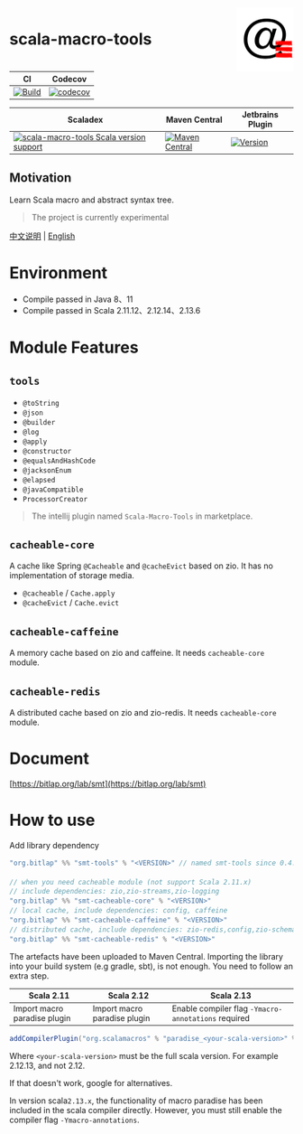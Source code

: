 <img align="right" width="20%" height="30%" src="img.png" alt="https://bitlap.org"/>

# scala-macro-tools

| CI                                                                                                                                                                         | Codecov                                                                                                                                                     |
| -------------------------------------------------------------------------------------------------------------------------------------------------------------------------- | ----------------------------------------------------------------------------------------------------------------------------------------------------------- |
| [![Build](https://github.com/bitlap/scala-macro-tools/actions/workflows/ScalaCI.yml/badge.svg)](https://github.com/bitlap/scala-macro-tools/actions/workflows/ScalaCI.yml) | [![codecov](https://codecov.io/gh/bitlap/scala-macro-tools/branch/master/graph/badge.svg?token=IA596YRTOT)](https://codecov.io/gh/bitlap/scala-macro-tools) |

| Scaladex                                                                                                                                                                                                                                | Maven Central                                                                                                                                               | Jetbrains Plugin                                                                                                                              |
|-----------------------------------------------------------------------------------------------------------------------------------------------------------------------------------------------------------------------------------------| ----------------------------------------------------------------------------------------------------------------------------------------------------------- | --------------------------------------------------------------------------------------------------------------------------------------------- |
| [![scala-macro-tools Scala version support](https://index.scala-lang.org/bitlap/scala-macro-tools/scala-macro-tools/latest-by-scala-version.svg?platform=jvm)](https://index.scala-lang.org/bitlap/scala-macro-tools/scala-macro-tools) | [![Maven Central](https://img.shields.io/maven-central/v/org.bitlap/scala-macro-tools_2.13.svg?label=Maven%20Central)](https://search.maven.org/search?q=g:%22org.bitlap%22%20AND%20a:%22scala-macro-tools_2.13%22) | [![Version](https://img.shields.io/jetbrains/plugin/v/17202-scala-macro-tools)](https://plugins.jetbrains.com/plugin/17202-scala-macro-tools) |

Motivation
--

Learn Scala macro and abstract syntax tree.

> The project is currently experimental

[中文说明](./README_CN.md) | [English](./README.md)

# Environment

- Compile passed in Java 8、11
- Compile passed in Scala 2.11.12、2.12.14、2.13.6

# Module Features

## `tools`

- `@toString`
- `@json`
- `@builder`
- `@log`
- `@apply`
- `@constructor`
- `@equalsAndHashCode`
- `@jacksonEnum`
- `@elapsed`
- `@javaCompatible`
- `ProcessorCreator`

> The intellij plugin named `Scala-Macro-Tools` in marketplace.

## `cacheable-core`

A cache like Spring `@Cacheable` and `@cacheEvict` based on zio. It has no implementation of storage media. 

- `@cacheable` / `Cache.apply`
- `@cacheEvict` / `Cache.evict`

## `cacheable-caffeine`

A memory cache based on zio and caffeine. It needs `cacheable-core` module.

## `cacheable-redis`

A distributed cache based on zio and zio-redis. It needs `cacheable-core` module.

# Document

[https://bitlap.org/lab/smt](https://bitlap.org/lab/smt)

# How to use

Add library dependency

```scala
"org.bitlap" %% "smt-tools" % "<VERSION>" // named smt-tools since 0.4.0 

// when you need cacheable module (not support Scala 2.11.x)
// include dependencies: zio,zio-streams,zio-logging
"org.bitlap" %% "smt-cacheable-core" % "<VERSION>" 
// local cache, include dependencies: config, caffeine
"org.bitlap" %% "smt-cacheable-caffeine" % "<VERSION>" 
// distributed cache, include dependencies: zio-redis,config,zio-schema, optional (zio-schema-protobuf,zio-schema-derivation for case class)
"org.bitlap" %% "smt-cacheable-redis" % "<VERSION>"
```

The artefacts have been uploaded to Maven Central. Importing the library into your build system (e.g gradle, sbt), is not enough. You need to follow an extra step.

| Scala 2.11                   | Scala 2.12                   | Scala 2.13                                          |
| ---------------------------- | ---------------------------- | --------------------------------------------------- |
| Import macro paradise plugin | Import macro paradise plugin | Enable compiler flag `-Ymacro-annotations` required |

```scala
addCompilerPlugin("org.scalamacros" % "paradise_<your-scala-version>" % "<plugin-version>")
```

Where `<your-scala-version>` must be the full scala version. For example 2.12.13, and not 2.12.

If that doesn't work, google for alternatives.

In version scala`2.13.x`, the functionality of macro paradise has been included in the scala compiler directly. However,
you must still enable the compiler flag `-Ymacro-annotations`.
